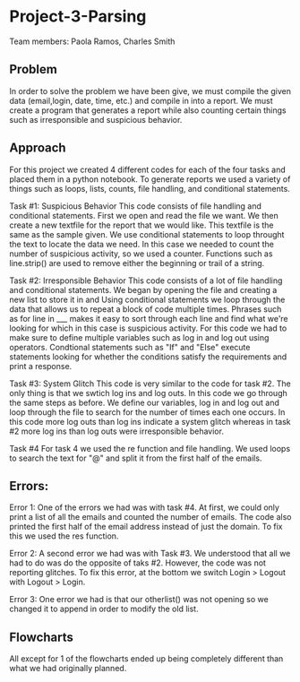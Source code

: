 # Project-3-Parsing
Team members: Paola Ramos, Charles Smith 

## Problem
In order to solve the problem we have been give, we must compile the given data (email,login, date, time, etc.) and compile in into a report.
We must create a program that generates a report while also counting certain things such as irresponsible and suspicious behavior.

## Approach
For this project we created 4 different codes for each of the four tasks and placed them in a python notebook. 
To generate reports we used a variety of things such as loops, lists, counts, file handling, and conditional statements. 

Task #1: Suspicious Behavior 
This code consists of file handling and conditional statements. 
First we open and read the file we want. 
We then create a new textfile for the report that we would like. This textfile is the same as the sample given.
We use conditional statements to loop throught the text to locate the data we need.
In this case we needed to count the number of suspicious activity, so we used a counter. 
Functions such as line.strip() are used to remove either the beginning or trail of a string. 

Task #2: Irresponsible Behavior
This code consists of a lot of file handling and conditional statements. 
We began by opening the file and creating a new list to store it in and
Using conditional statements we loop through the data that allows us to repeat a block of code multiple times.
Phrases such as for line in ___ makes it easy to sort through each line and find what we're looking for which in this case is suspicious activity.
For this code we had to make sure to define multiple variables such as log in and log out using operators.
Condtional statements such as "If" and "Else" execute statements looking for whether the conditions satisfy the requirements and print a response. 

Task #3: System Glitch
This code is very similar to the code for task #2. The only thing is that we swtich log ins and log outs.
In this code we go through the same steps as before. 
We define our variables, log in and log out and loop through the file to search for the number of times each one occurs. 
In this code more log outs than log ins indicate a system glitch whereas in task #2 more log ins than log outs were irresponsible behavior. 

Task #4
For task 4 we used the re function and file handling. We used loops to search the text for "@" and split it from the first half of the emails. 


## Errors: 
Error 1:
One of the errors we had was with task #4. At first, we could only print a list of all the emails and counted the number of emails. The code also printed the first half of the email address instead of just the domain. To fix this we used the res function. 

Error 2: A second error we had was with Task #3. We understood that all we had to do was do the opposite of taks #2. However, the code was not reporting glitches. 
To fix this error, at the bottom we switch Login > Logout with Logout > Login. 

Error 3: One error we had is that our otherlist() was not opening so we changed it to append in order to modify the old list. 


## Flowcharts
 All except for 1 of the flowcharts ended up being completely different than what we had originally planned. 

